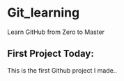 # Git_learning
Learn GitHub from Zero to Master

## First Project Today:
This is the first Github project I made..
